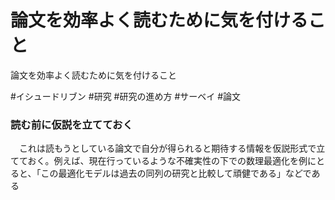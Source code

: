 # 論文を効率よく読むために気を付けること
論文を効率よく読むために気を付けること

#イシュードリブン #研究 #研究の進め方 #サーベイ #論文



### 読む前に仮説を立てておく

　これは読もうとしている論文で自分が得られると期待する情報を仮説形式で立てておく。例えば、現在行っているような不確実性の下での数理最適化を例にとると、「この最適化モデルは過去の同列の研究と比較して頑健である」などである



